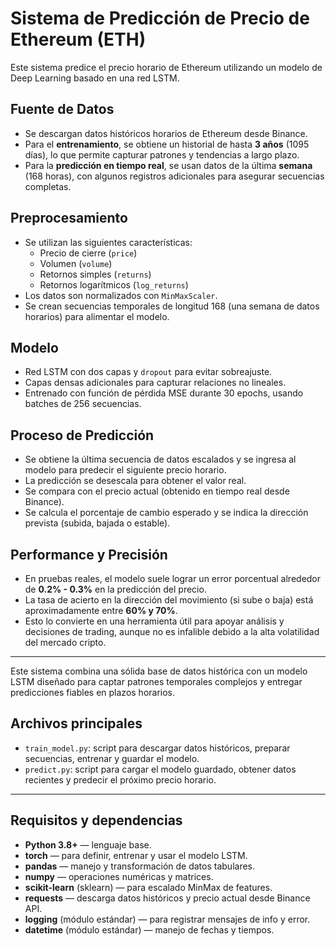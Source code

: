 # Sistema de Predicción de Precio de Ethereum (ETH)

Este sistema predice el precio horario de Ethereum utilizando un modelo de Deep Learning basado en una red LSTM.

## Fuente de Datos

- Se descargan datos históricos horarios de Ethereum desde Binance.
- Para el **entrenamiento**, se obtiene un historial de hasta **3 años** (1095 días), lo que permite capturar patrones y tendencias a largo plazo.
- Para la **predicción en tiempo real**, se usan datos de la última **semana** (168 horas), con algunos registros adicionales para asegurar secuencias completas.

## Preprocesamiento

- Se utilizan las siguientes características:
  - Precio de cierre (`price`)
  - Volumen (`volume`)
  - Retornos simples (`returns`)
  - Retornos logarítmicos (`log_returns`)
- Los datos son normalizados con `MinMaxScaler`.
- Se crean secuencias temporales de longitud 168 (una semana de datos horarios) para alimentar el modelo.

## Modelo

- Red LSTM con dos capas y `dropout` para evitar sobreajuste.
- Capas densas adicionales para capturar relaciones no lineales.
- Entrenado con función de pérdida MSE durante 30 epochs, usando batches de 256 secuencias.

## Proceso de Predicción

- Se obtiene la última secuencia de datos escalados y se ingresa al modelo para predecir el siguiente precio horario.
- La predicción se desescala para obtener el valor real.
- Se compara con el precio actual (obtenido en tiempo real desde Binance).
- Se calcula el porcentaje de cambio esperado y se indica la dirección prevista (subida, bajada o estable).

## Performance y Precisión

- En pruebas reales, el modelo suele lograr un error porcentual alrededor de **0.2% - 0.3%** en la predicción del precio.
- La tasa de acierto en la dirección del movimiento (si sube o baja) está aproximadamente entre **60% y 70%**.
- Esto lo convierte en una herramienta útil para apoyar análisis y decisiones de trading, aunque no es infalible debido a la alta volatilidad del mercado cripto.

---

Este sistema combina una sólida base de datos histórica con un modelo LSTM diseñado para captar patrones temporales complejos y entregar predicciones fiables en plazos horarios.

## Archivos principales

- `train_model.py`: script para descargar datos históricos, preparar secuencias, entrenar y guardar el modelo.
- `predict.py`: script para cargar el modelo guardado, obtener datos recientes y predecir el próximo precio horario.

---

## Requisitos y dependencias

- **Python 3.8+** — lenguaje base.
- **torch** — para definir, entrenar y usar el modelo LSTM.
- **pandas** — manejo y transformación de datos tabulares.
- **numpy** — operaciones numéricas y matrices.
- **scikit-learn** (sklearn) — para escalado MinMax de features.
- **requests** — descarga datos históricos y precio actual desde Binance API.
- **logging** (módulo estándar) — para registrar mensajes de info y error.
- **datetime** (módulo estándar) — manejo de fechas y tiempos.

